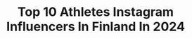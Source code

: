 ---
title: Top 10 Athletes Instagram Influencers In Finland In 2024
description: >-
  Find top athletes Instagram influencers in Finland in 2024. Most popular hashtags: #finland #turku #yleisurheilu.
platform: Instagram
hits: 26
text_top: See the most popular Instagram accounts on inBeat.
text_bottom: Our search engine has 26 Instagram influencers like this in Finland for you to connect with.
profiles:
  - username: "emmi.peltonen"
    fullname: >-
      Emmi Peltonen
    bio: >-
      Hi!🤍 Finnish Figure skater • Olympian @eshestudios • @redbullsuomi athlete 💌 contactemmipeltonen@gmail.com
    location: "Finland"
    followers: 17784
    engagement: 949
    commentsToLikes: 0.009224
    id: ck5zw0p9v596o0i14daeklpvr
    verified: false
    hashtags: "#gifted"
  - username: "airimikkela"
    fullname: >-
      Airi Mikkelä
    bio: >-
      📚👩🏼‍🎓 Economics and Business Administration 🏸 Ex pro athlete 🧶 Knitting enthusiast
    location: "Finland"
    followers: 8935
    engagement: 2432
    commentsToLikes: 0.008550
    id: ck8szg2w6oaw60j78grpq4ctp
    verified: false
    hashtags: "#curaforbettersleep, #larat21, #crochetdress, #virkkaus"
  - username: "veerajjulia"
    fullname: >-
      V E E R A  V I R T A
    bio: >-
      🇫🇮 24, Tampere⁣ 🇧🇷 Samba dancer&teacher⁣⁣ 🇷🇺 Language uni student⁣ 🎙Podcaster @ihmeellinenitapodcast ⁣ ⁣ 💪🏽@diamond.athlete -treeniohjelmat👇🏼
    location: "Finland"
    followers: 48592
    engagement: 1221
    commentsToLikes: 0.007342
    id: ck5zwvh416u670i14efq5wu72
    verified: false
    hashtags: "#maybeauty, #theincrediblefacekit, #facekit, #lamps4makeup"
  - username: "samuelpurola"
    fullname: >-
      Samuel Purola
    bio: >-
      @nike athlete 100m/200m
    location: "Finland"
    followers: 3803
    engagement: 2119
    commentsToLikes: 0.024227
    id: ck55ksgc9zzs10i11th1lsin2
    verified: false
    hashtags: "#lidlallstars, #algetiming, #nike, #sprinter"
  - username: "jaydubbs5"
    fullname: >-
      Jamar Wilson
    bio: >-
      •Professional Athlete 🏀 •Finnish men's national team • @footbalance Ambassador •LMW NY🇺🇸/FIN🇫🇮 •🗽🛫 🇧🇪🇦🇺🇷🇸🇪🇸🇫🇷🇱🇹📍🇫🇮
    location: "Finland"
    followers: 12533
    engagement: 668
    commentsToLikes: 0.027081
    id: ck5q08zs24u2o0i113j0yjcm1
    verified: true
    hashtags: "#blackouttuesday, #levilapland, #sisupoika, #faxx"
  - username: "lennu37"
    fullname: >-
      Lennu Petrell
    bio: >-
      Former pro hockey player 🏒 Currently helping athletes to reach their goals as a coach with @sahatraining 🏒🏋️‍♂️🏃 Amateur photographer: @lenn.artistic
    location: "Finland"
    followers: 9953
    engagement: 775
    commentsToLikes: 0.016502
    id: ckaovrn8x5uye0i78dds2jfb7
    verified: false
    hashtags: "#lappi, #hiking, #naturelovers, #laplandfinland"
  - username: "aliisavilhelmiina"
    fullname: >-
      Aℓiiѕα M. ╳ Fitness lifestyle
    bio: >-
      ✘ 20 | Healthy lifestyle lover ✘ International marketing & accounting @ ÅA University🇫🇮🇸🇪 @myproteinfi athlete ”ALIISAMP” @glossyboxfi -30% ”ALIISA30”
    location: "Finland"
    followers: 2677
    engagement: 1157
    commentsToLikes: 0.061084
    id: ck5zymh4ea4xb0i14esti03dv
    verified: false
    hashtags: "#mynordichome, #myprotein, #myproteinfi, #fuelyourambition"
  - username: "venlamarias"
    fullname: >-
      VENLA SALMINEN | FITNESS
    bio: >-
      ✖️18, Fin 🇫🇮 ✖️Team @proleveltraining athlete ✖️@myprotein -34% ”VENLASMP” 💕🔒
    location: "Finland"
    followers: 2512
    engagement: 1503
    commentsToLikes: 0.028324
    id: ckaosia83rm8c0i785tr5juey
    verified: false
    hashtags: "#barasportswear, #bara, #ad, #mainos"
  - username: "franssalmi"
    fullname: >-
      𝘍𝘳𝘢𝘯𝘴 𝘚𝘢𝘭𝘮𝘪 | 𝘛𝘢𝘦𝘬𝘸𝘰𝘯𝘥𝘰 | ✞
    bio: >-
      📍Turku, Finland 🥋Taekwondo Athlete 📄Marketing & Sales Student 💡Entrepreneur 🥇European Champion 🥉World bronze medalist 🥇Beach Taekwondo World Champion
    location: "Finland"
    followers: 2387
    engagement: 1733
    commentsToLikes: 0.022987
    id: ck8szvyrhpx2s0j78ni4ubr53
    verified: false
    hashtags: "#himos, #martialarts, #taekwondo, #turku"
  - username: "snoge"
    fullname: >-
      Nora Heroum
    bio: >-
      • @bhafcwomen & @helmaritfi #11 • from Helsinki🇫🇮💙 • @adidas Athlete /// • @obsplayers
    location: "Finland"
    followers: 41026
    engagement: 1188
    commentsToLikes: 0.015184
    id: ck55jxjtmxzz70i11vwbgewok
    verified: true
    hashtags: "#bhafc, #polarvantagev2, #helmarit, #fawsl"
---
